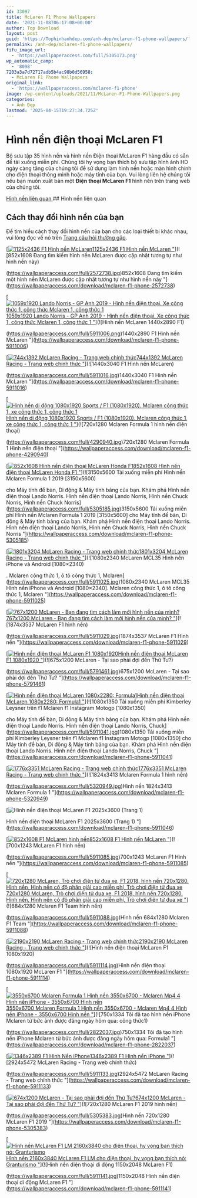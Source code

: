 ```yaml
---
id: 33097
title: McLaren F1 Phone Wallpapers
date: '2021-11-08T06:17:08+00:00'
author: Top Download
layout: post
guid: 'https://Tophinhanhdep.com/anh-dep/mclaren-f1-phone-wallpapers/'
permalink: /anh-dep/mclaren-f1-phone-wallpapers/
fifu_image_url:
  - 'https://wallpaperaccess.com/full/5305173.png'
wp_automatic_camp:
  - '8098'
7203a3a7d72717adb5b4ac98b0d56958:
  - McLaren F1 Phone Wallpapers
original_link:
  - 'https://wallpaperaccess.com/mclaren-f1-phone'
image: /wp-content/uploads/2021/11/McLaren-F1-Phone-Wallpapers.png
categories:
  - Ảnh Đẹp
lastmod: '2025-04-15T19:27:34.725Z'
---
```

# Hình nền điện thoại McLaren F1

Bộ sưu tập 35 hình nền và hình nền Điện thoại McLaren F1 hàng đầu có sẵn để tải xuống miễn phí. Chúng tôi hy vọng bạn thích bộ sưu tập hình ảnh HD ngày càng tăng của chúng tôi để sử dụng làm hình nền hoặc màn hình chính cho điện thoại thông minh hoặc máy tính của bạn. Vui lòng liên hệ chúng tôi nếu bạn muốn xuất bản một **Điện thoại McLaren F1** hình nền trên trang web của chúng tôi.

[Hình nền liên quan ](#related) ## Hình nền liên quan

## Cách thay đổi hình nền của bạn

Để tìm hiểu cách thay đổi hình nền của bạn cho các loại thiết bị khác nhau, vui lòng đọc về nó trên [Trang câu hỏi thường gặp](https://tophinhanhdep.com/faq/).

  
[[![1125x2436 F1 Hình nền McLaren](https://wallpaperaccess.com/full/5305173.png)1125x2436 F1 Hình nền McLaren "](https://wallpaperaccess.com/download/mclaren-f1-phone-5305173)](![852x1608 Đang tìm kiếm hình nền McLaren được cập nhật tương tự như hình nền này)

(https://wallpaperaccess.com/full/2572738.jpg)852x1608 Đang tìm kiếm một hình nền McLaren được cập nhật tương tự như hình nền này "](https://wallpaperaccess.com/download/mclaren-f1-phone-2572738)

[[![1059x1920 Lando Norris - GP Anh 2019 - Hình nền điện thoại.  Xe công thức 1, công thức Mclaren 1, công thức 1](https://wallpaperaccess.com/full/2572755.jpg)1059x1920 Lando Norris - GP Anh 2019 - Hình nền điện thoại. Xe công thức 1, công thức Mclaren 1, công thức 1 "](https://wallpaperaccess.com/download/mclaren-f1-phone-2572755)](![Hình nền McLaren 1440x2890 F1)

(https://wallpaperaccess.com/full/5911006.png)1440x2890 F1 Hình nền McLaren "](https://wallpaperaccess.com/download/mclaren-f1-phone-5911006)

[[![744x1392 McLaren Racing - Trang web chính thức](https://wallpaperaccess.com/full/5911010.jpg)744x1392 McLaren Racing - Trang web chính thức "](https://wallpaperaccess.com/download/mclaren-f1-phone-5911010)](![1440x3040 F1 Hình nền McLaren)

(https://wallpaperaccess.com/full/5911016.jpg)1440x3040 F1 Hình nền McLaren "](https://wallpaperaccess.com/download/mclaren-f1-phone-5911016)

[[![Hình nền di động 1080x1920 Sports / F1 (1080x1920).  Mclaren công thức 1, xe công thức 1, công thức 1](https://wallpaperaccess.com/full/1680694.jpg)Hình nền di động 1080x1920 Sports / F1 (1080x1920). Mclaren công thức 1, xe công thức 1, công thức 1 "](https://wallpaperaccess.com/download/mclaren-f1-phone-1680694)](![720x1280 Mclaren Formula 1 hình nền điện thoại)

(https://wallpaperaccess.com/full/4290940.jpg)720x1280 Mclaren Formula 1 Hình nền điện thoại "](https://wallpaperaccess.com/download/mclaren-f1-phone-4290940)

[[![852x1608 Hình nền điện thoại McLaren Honda F1](https://wallpaperaccess.com/full/1680680.jpg)852x1608 Hình nền điện thoại McLaren Honda F1 "](https://wallpaperaccess.com/download/mclaren-f1-phone-1680680)](![3150x5600 Tải xuống miễn phí Hình nền Mclaren Formula 1 2019 [3150x5600)

 cho Máy tính để bàn, Di động & Máy tính bảng của bạn.  Khám phá Hình nền điện thoại Lando Norris.  Hình nền điện thoại Lando Norris, Hình nền Chuck Norris, Hình nền Chuck Norris](https://wallpaperaccess.com/full/5305185.jpg)3150x5600 Tải xuống miễn phí Hình nền Mclaren Formula 1 2019 \[3150x5600\] cho Máy tính để bàn, Di động &amp; Máy tính bảng của bạn. Khám phá Hình nền điện thoại Lando Norris. Hình nền điện thoại Lando Norris, Hình nền Chuck Norris, Hình nền Chuck Norris "](https://wallpaperaccess.com/download/mclaren-f1-phone-5305185)

[[![1801x3204 McLaren Racing - Trang web chính thức](https://wallpaperaccess.com/full/1254518.jpg)1801x3204 McLaren Racing - Trang web chính thức "](https://wallpaperaccess.com/download/mclaren-f1-phone-1254518)](![1080x2340 McLaren MCL35 Hình nền iPhone và Android [1080×2340)

.  Mclaren công thức 1, ô tô công thức 1, Mclaren](https://wallpaperaccess.com/full/5911025.jpg)1080x2340 McLaren MCL35 Hình nền iPhone và Android \[1080×2340\]. Mclaren công thức 1, ô tô công thức 1, Mclaren "](https://wallpaperaccess.com/download/mclaren-f1-phone-5911025)

[[![767x1200 McLaren - Bạn đang tìm cách làm mới hình nền của mình?](https://wallpaperaccess.com/full/5911026.jpg)767x1200 McLaren - Bạn đang tìm cách làm mới hình nền của mình? "](https://wallpaperaccess.com/download/mclaren-f1-phone-5911026)](![1874x3537 McLaren F1 hình nền)

(https://wallpaperaccess.com/full/5911029.jpg)1874x3537 McLaren F1 Hình nền "](https://wallpaperaccess.com/download/mclaren-f1-phone-5911029)

[[![Hình nền điện thoại McLaren F1 1080x1920](https://wallpaperaccess.com/full/5911032.png)Hình nền điện thoại McLaren F1 1080x1920 "](https://wallpaperaccess.com/download/mclaren-f1-phone-5911032)](![675x1200 McLaren - Tại sao phải đợi đến Thứ Tư?)

(https://wallpaperaccess.com/full/5791461.jpg)675x1200 McLaren - Tại sao phải đợi đến Thứ Tư? "](https://wallpaperaccess.com/download/mclaren-f1-phone-5791461)

[[![Hình nền điện thoại McLaren 1080x2280: Formula1](https://wallpaperaccess.com/full/5911037.jpg)Hình nền điện thoại McLaren 1080x2280: Formula1 "](https://wallpaperaccess.com/download/mclaren-f1-phone-5911037)](![1080x1350 Tải xuống miễn phí Kimberley Leysner trên f1 Mclaren f1 Instagram Motogp [1080x1350)

 cho Máy tính để bàn, Di động & Máy tính bảng của bạn.  Khám phá Hình nền điện thoại Lando Norris.  Hình nền điện thoại Lando Norris, Chuck](https://wallpaperaccess.com/full/5911041.jpg)1080x1350 Tải xuống miễn phí Kimberley Leysner trên f1 Mclaren f1 Instagram Motogp \[1080x1350\] cho Máy tính để bàn, Di động &amp; Máy tính bảng của bạn. Khám phá Hình nền điện thoại Lando Norris. Hình nền điện thoại Lando Norris, Chuck "](https://wallpaperaccess.com/download/mclaren-f1-phone-5911041)

[[![1776x3351 McLaren Racing - Trang web chính thức](https://wallpaperaccess.com/full/5791495.jpg)1776x3351 McLaren Racing - Trang web chính thức "](https://wallpaperaccess.com/download/mclaren-f1-phone-5791495)](![1824x3413 Mclaren Formula 1 hình nền)

(https://wallpaperaccess.com/full/5320949.jpg)Hình nền 1824x3413 Mclaren Formula 1 "](https://wallpaperaccess.com/download/mclaren-f1-phone-5320949)

[![Hình nền điện thoại McLaren F1 2025x3600 (Trang 1)](https://wallpaperaccess.com/full/5911046.jpg)

Hình nền điện thoại McLaren F1 2025x3600 (Trang 1) "](https://wallpaperaccess.com/download/mclaren-f1-phone-5911046)

[[![852x1608 F1 McLaren hình nền](https://wallpaperaccess.com/full/5791424.jpg)852x1608 F1 Hình nền McLaren "](https://wallpaperaccess.com/download/mclaren-f1-phone-5791424)](![700x1243 McLaren F1 hình nền)

(https://wallpaperaccess.com/full/5911085.jpg)700x1243 McLaren F1 Hình nền "](https://wallpaperaccess.com/download/mclaren-f1-phone-5911085)

[[![720x1280 McLaren, Trò chơi điện tử đua xe, F1 2018, hình nền 720x1280.  Hình nền, Hình nền có độ phân giải cao miễn phí, Trò chơi điện tử đua xe](https://wallpaperaccess.com/full/3790392.jpg)720x1280 McLaren, Trò chơi điện tử đua xe, F1 2018, hình nền 720x1280. Hình nền, Hình nền có độ phân giải cao miễn phí, Trò chơi điện tử đua xe "](https://wallpaperaccess.com/download/mclaren-f1-phone-3790392)](![684x1280 Mclaren F1 Team hình nền)

(https://wallpaperaccess.com/full/5911088.jpg)Hình nền 684x1280 Mclaren F1 Team "](https://wallpaperaccess.com/download/mclaren-f1-phone-5911088)

[[![2190x2190 McLaren Racing - Trang web chính thức](https://wallpaperaccess.com/full/5911090.jpg)2190x2190 McLaren Racing - Trang web chính thức "](https://wallpaperaccess.com/download/mclaren-f1-phone-5911090)](![Hình nền điện thoại McLaren F1 1080x1920)

(https://wallpaperaccess.com/full/5911114.jpg)Hình nền điện thoại 1080x1920 McLaren F1 "](https://wallpaperaccess.com/download/mclaren-f1-phone-5911114)

[[![3550x6700 Mclaren Formula 1 Hình nền 3550x6700 - Mclaren Mp4 4 Hình nền iPhone - 3550x6700 Hình nền](https://wallpaperaccess.com/full/5911116.jpg)3550x6700 Mclaren Formula 1 Hình nền 3550x6700 - Mclaren Mp4 4 Hình nền iPhone - 3550x6700 Hình nền "](https://wallpaperaccess.com/download/mclaren-f1-phone-5911116)](![750x1334 Tôi đã tạo hình nền iPhone Mclaren từ bức ảnh được đăng ngày hôm qua: công thức1)

(https://wallpaperaccess.com/full/2822037.jpg)750x1334 Tôi đã tạo hình nền iPhone Mclaren từ bức ảnh được đăng ngày hôm qua: Formula1 "](https://wallpaperaccess.com/download/mclaren-f1-phone-2822037)

[[![1346x2389 F1 Hình Nền iPhone](https://wallpaperaccess.com/full/5911120.jpg)1346x2389 F1 Hình nền iPhone "](https://wallpaperaccess.com/download/mclaren-f1-phone-5911120)](![2924x5472 McLaren Racing - Trang web chính thức)

(https://wallpaperaccess.com/full/5911133.jpg)2924x5472 McLaren Racing - Trang web chính thức "](https://wallpaperaccess.com/download/mclaren-f1-phone-5911133)

[[![674x1200 McLaren - Tại sao phải đợi đến Thứ Tư?](https://wallpaperaccess.com/full/5911135.jpg)674x1200 McLaren - Tại sao phải đợi đến Thứ Tư? "](https://wallpaperaccess.com/download/mclaren-f1-phone-5911135)](![720x1280 McLaren F1 2019 hình nền)

(https://wallpaperaccess.com/full/5305383.jpg)Hình nền 720x1280 McLaren F1 2019 "](https://wallpaperaccess.com/download/mclaren-f1-phone-5305383)

[[![Hình nền McLaren F1 LM 2160x3840 cho điện thoại, hy vọng bạn thích nó: Granturismo](https://wallpaperaccess.com/full/5911140.jpg)Hình nền 2160x3840 McLaren F1 LM cho điện thoại, hy vọng bạn thích nó: Granturismo "](https://wallpaperaccess.com/download/mclaren-f1-phone-5911140)](![Hình nền điện thoại di động 1150x2048 McLaren F1)

(https://wallpaperaccess.com/full/5911141.jpg)1150x2048 Hình nền điện thoại di động McLaren F1 "](https://wallpaperaccess.com/download/mclaren-f1-phone-5911141)
